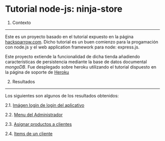 Tutorial node-js: ninja-store
===================

1. Contexto
---------------------

Este es un proyecto basado en el tutorial expuesto en la página [hacksparrow.com](http://www.hacksparrow.com/express-js-tutorial.html). Dicho tutorial es un buen comienzo para la progamación con node.js y el web application framework para node: express.js.

Este proyecto extiende la funcionalidad de dicha tienda añadiendo características de persistencia mediante la base de datos documental _mongoDB_.  Fue desplegado sobre heroku utilizando el tutorial dispuesto en la página de soporte de [Heroku](https://devcenter.heroku.com/articles/nodejs)


2. Resultados
---------------------

Los siguientes son algunos de los resultados obtenidos:

2.1. [Imágen login de login del aplicativo](https://github.com/ftriana3185/ninja-store/tree/master/images/ninja-store-login.png "Login Aplicación")

2.2. [Menu del Administrador](https://github.com/ftriana3185/ninja-store/tree/master/images/ninja-store-admin-menu.png "Menu Administrador")

2.3. [Asignar productos a clientes](https://github.com/ftriana3185/ninja-store/tree/master/images/asignar-productos-clientes.png "Asignar productos-clientes")

2.4. [Items de un cliente](https://github.com/ftriana3185/ninja-store/tree/master/images/items.png?raw=true  "Items de un cliente")